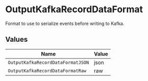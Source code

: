 # OutputKafkaRecordDataFormat

Format to use to serialize events before writing to Kafka.


## Values

| Name                              | Value                             |
| --------------------------------- | --------------------------------- |
| `OutputKafkaRecordDataFormatJSON` | json                              |
| `OutputKafkaRecordDataFormatRaw`  | raw                               |